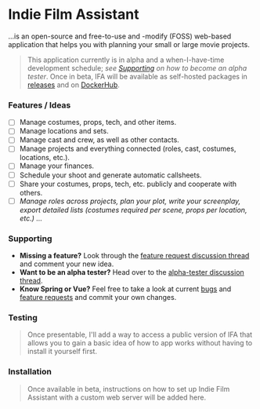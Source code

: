 # Indie Film Assistant

...is an open-source and free-to-use and -modify (FOSS) web-based application that helps you with planning your small or large movie projects.

> This application currently is in alpha and a when-I-have-time development schedule; *see [Supporting](#supporting) on how to become an alpha
tester*. Once in beta, IFA will be available as self-hosted
> packages in [releases](https://github.com/DesertCookie/indie-film-assistant/releases) and
> on [DockerHub](https://hub.docker.com/repository/docker/desertcookie/indie-film-assistant/general).

### Features / Ideas

- [ ] Manage costumes, props, tech, and other items.
- [ ] Manage locations and sets.
- [ ] Manage cast and crew, as well as other contacts.
- [ ] Manage projects and everything connected (roles, cast, costumes, locations, etc.).
- [ ] Manage your finances.
- [ ] Schedule your shoot and generate automatic callsheets.
- [ ] Share your costumes, props, tech, etc. publicly and cooperate with others.
- [ ] *Manage roles across projects, plan your plot, write your screenplay, export detailed lists (costumes required per scene, props per location,
  etc.) ...*

### Supporting

* **Missing a feature?** Look through the [feature request discussion thread](https://github.com/DesertCookie/indie-film-assistant/discussions/1) and
  comment your new idea.
* **Want to be an alpha tester?** Head over to
  the [alpha-tester discussion thread](https://github.com/DesertCookie/indie-film-assistant/discussions/2).
* **Know Spring or Vue?** Feel free to take a look at current [bugs](https://github.com/DesertCookie/indie-film-assistant/labels/bug)
  and [feature requests](https://github.com/DesertCookie/indie-film-assistant/labels/feature-request) and commit your own changes.

### Testing

> Once presentable, I'll add a way to access a public version of IFA that allows you to gain a basic idea of how to app works without having to
> install it yourself first.

### Installation

> Once available in beta, instructions on how to set up Indie Film Assistant with a custom web server will be added here.
